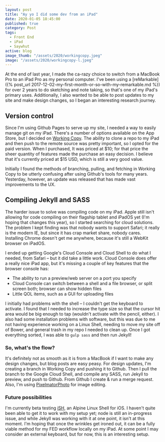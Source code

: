 ```yaml
---
layout: post
title: "Ay yo I did some dev from an iPad"
date: 2020-01-05 18:45:00
published: true
category: Post
tags:
  - Front End
  - iPad
  - Saywhut
active: blog
image_thumb: "/assets/2020/workingcopy.jpeg"
image: "/assets/2020/workingcopy-l.jpeg"
---
```


At the end of last year, I made the ca-razy choice to switch from a MacBook Pro to an iPad Pro as my personal computer. I've been using a [reMarkable]({% post_url 2017-12-02-my-first-month-or-so-with-my-remarkable.md %}) for over 2 years to do sketching and note taking, so that's one of my iPad's primary uses. Additionally, I also wanted to be able to post updates to my site and make design changes, so I began an interesting research journey.

## Version control

Since I'm using Github Pages to serve up my site, I needed a way to easily manage git on my iPad. There's a number of options available on the App Store, but I decided on [Working Copy](https://workingcopy.app/). The ability to clone a repo to my iPad and then push to the remote source was pretty important, so I opted for the paid version. When I purchased, It was priced at $10; for that price the sheer quantity of features made the purchase an easy decision. I believe that it's currently priced at $15 USD, which is still a very good value.

Initially I found the methods of branching, pulling, and fetching in Working Copy to be utterly confusing after using Github's tools for many years. Yesterday, however, an update was released that has made vast improvements to the UX.

## Compiling Jekyll and SASS

The harder issue to solve was compiling code on my iPad. Apple still isn't allowing for code compiling on their flagship tablet and iPadOS yet (I'm hoping that changes this year), so I started searching for cloud solutions. The problem I kept finding was that nobody wants to support Safari; it really is the modern IE, but since it has crap market share, nobody cares. Installing Chrome doesn't get me anywhere, because it's still a WebKit browser on iPadOS. 

I ended up getting Google's Cloud Console and Cloud Shell to do what I needed, from Safari – but it did take a little work. Cloud Console does offer a really nice iPad app, but it's missing a couple of key features that the browser console has:

- The ability to run a preview/web server on a port you specify
- Cloud Console can switch between a shell and a file browser, or split screen both; browser can show hidden files
- Little QOL items, such as a GUI for uploading files

I initially had problems with the shell – I couldn't get the keyboard to activate. I found that I needed to increase the type size so that the cursor hit area would be big enough to tap (wouldn't activate with the pencil, either). I also had some installation problems with software, but this was due to me not having experience working on a Linux Shell, needing to move my site off of Bower, and general trash in my repo I needed to clean up. Once I got everything sorted, I was able to `gulp sass` and then run Jekyll!

### So, what's the flow?

It's definitely not as smooth as it is from a MacBook if I want to make any design changes, but blog posts are easy peasy. For design updates, I'm creating a branch in Working Copy and pushing it to Github. Then I pull the branch to the Google Cloud Shell, and compile any SASS, run Jekyll to preview, and push to Github. From Github I create & run a merge request. Also, I'm using [PixelmatorPhoto](https://www.pixelmator.com/photo/) for image editing. 

### Future possibilities 

I'm currently beta testing [iSH](https://ish.app/), an Alpine Linux Shell for iOS. I haven't quite been able to get it to work with my setup yet; node is still an in-progress issue, and while Jekyll was working with it at one point, it isn't at this moment. I'm hoping that once the wrinkles get ironed out, it can be a fully viable method for my FED workflow locally on my iPad. At some point I may consider an external keyboard, but for now, this is an interesting setup.
